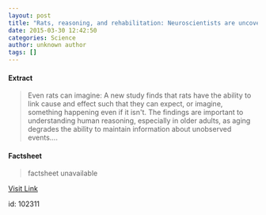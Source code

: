```yaml
---
layout: post
title: "Rats, reasoning, and rehabilitation: Neuroscientists are uncovering how we reason"
date: 2015-03-30 12:42:50
categories: Science
author: unknown author
tags: []
---
```



#### Extract
>Even rats can imagine: A new study finds that rats have the ability to link cause and effect such that they can expect, or imagine, something happening even if it isn't. The findings are important to understanding human reasoning, especially in older adults, as aging degrades the ability to maintain information about unobserved events....

#### Factsheet
>factsheet unavailable

[Visit Link](http://feeds.sciencedaily.com/~r/sciencedaily/~3/PZ2iGcfg98I/150330084250.htm)

id:  102311
